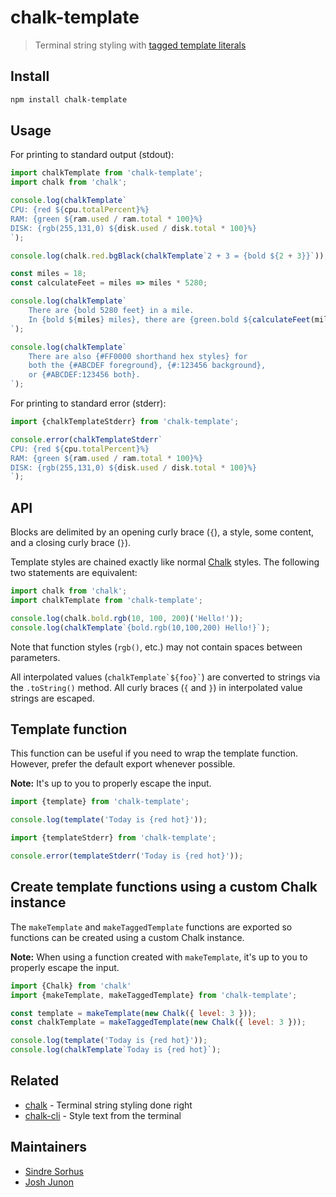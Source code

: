# chalk-template

> Terminal string styling with [tagged template literals](https://developer.mozilla.org/en-US/docs/Web/JavaScript/Reference/Template_literals#tagged_templates)

## Install

```sh
npm install chalk-template
```

## Usage

For printing to standard output (stdout):

```js
import chalkTemplate from 'chalk-template';
import chalk from 'chalk';

console.log(chalkTemplate`
CPU: {red ${cpu.totalPercent}%}
RAM: {green ${ram.used / ram.total * 100}%}
DISK: {rgb(255,131,0) ${disk.used / disk.total * 100}%}
`);

console.log(chalk.red.bgBlack(chalkTemplate`2 + 3 = {bold ${2 + 3}}`));

const miles = 18;
const calculateFeet = miles => miles * 5280;

console.log(chalkTemplate`
	There are {bold 5280 feet} in a mile.
	In {bold ${miles} miles}, there are {green.bold ${calculateFeet(miles)} feet}.
`);

console.log(chalkTemplate`
	There are also {#FF0000 shorthand hex styles} for
	both the {#ABCDEF foreground}, {#:123456 background},
	or {#ABCDEF:123456 both}.
`);
```

For printing to standard error (stderr):

```js
import {chalkTemplateStderr} from 'chalk-template';

console.error(chalkTemplateStderr`
CPU: {red ${cpu.totalPercent}%}
RAM: {green ${ram.used / ram.total * 100}%}
DISK: {rgb(255,131,0) ${disk.used / disk.total * 100}%}
`);
```

## API

Blocks are delimited by an opening curly brace (`{`), a style, some content, and a closing curly brace (`}`).

Template styles are chained exactly like normal [Chalk](https://github.com/chalk/chalk) styles. The following two statements are equivalent:

```js
import chalk from 'chalk';
import chalkTemplate from 'chalk-template';

console.log(chalk.bold.rgb(10, 100, 200)('Hello!'));
console.log(chalkTemplate`{bold.rgb(10,100,200) Hello!}`);
```

Note that function styles (`rgb()`, etc.) may not contain spaces between parameters.

All interpolated values (`` chalkTemplate`${foo}` ``) are converted to strings via the `.toString()` method. All curly braces (`{` and `}`) in interpolated value strings are escaped.

## Template function

This function can be useful if you need to wrap the template function. However, prefer the default export whenever possible.

**Note:** It's up to you to properly escape the input.

```js
import {template} from 'chalk-template';

console.log(template('Today is {red hot}'));
```

```js
import {templateStderr} from 'chalk-template';

console.error(templateStderr('Today is {red hot}'));
```

## Create template functions using a custom Chalk instance

The `makeTemplate` and `makeTaggedTemplate` functions are exported so functions can be created using a custom Chalk instance.

**Note:** When using a function created with `makeTemplate`, it's up to you to properly escape the input.

```js
import {Chalk} from 'chalk'
import {makeTemplate, makeTaggedTemplate} from 'chalk-template';

const template = makeTemplate(new Chalk({ level: 3 }));
const chalkTemplate = makeTaggedTemplate(new Chalk({ level: 3 }));

console.log(template('Today is {red hot}'));
console.log(chalkTemplate`Today is {red hot}`);
```

## Related

- [chalk](https://github.com/chalk/chalk) - Terminal string styling done right
- [chalk-cli](https://github.com/chalk/chalk-cli) - Style text from the terminal

## Maintainers

- [Sindre Sorhus](https://github.com/sindresorhus)
- [Josh Junon](https://github.com/qix-)
